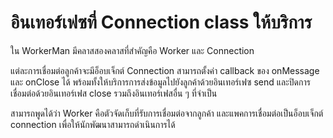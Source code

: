 # อินเทอร์เฟซที่ Connection class ให้บริการ

ใน WorkerMan มีคลาสสองคลาสที่สำคัญคือ Worker และ Connection

แต่ละการเชื่อมต่อลูกค้าจะมีอ็อบเจ็กต์ Connection สามารถตั้งค่า callback ของ onMessage และ onClose ได้ พร้อมทั้งให้บริการการส่งข้อมูลไปยังลูกค้าด้วยอินเทอร์เฟซ send และปิดการเชื่อมต่อด้วยอินเทอร์เฟส close รวมถึงอินเทอร์เฟสอื่น ๆ ที่จำเป็น

สามารถพูดได้ว่า Worker คือตัวจัดเก็บที่รับการเชื่อมต่อจากลูกค้า และแพคการเชื่อมต่อเป็นอ็อบเจ็กต์ connection เพื่อให้นักพัฒนาสามารถดำเนินการได้
